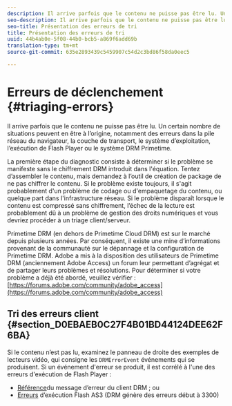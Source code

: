 ```yaml
---
description: Il arrive parfois que le contenu ne puisse pas être lu. Un certain nombre de situations peuvent en être à l’origine, notamment des erreurs dans la pile réseau du navigateur, la couche de transport, le système d’exploitation, l’exécution de Flash Player ou le système DRM Primetime.
seo-description: Il arrive parfois que le contenu ne puisse pas être lu. Un certain nombre de situations peuvent en être à l’origine, notamment des erreurs dans la pile réseau du navigateur, la couche de transport, le système d’exploitation, l’exécution de Flash Player ou le système DRM Primetime.
seo-title: Présentation des erreurs de tri
title: Présentation des erreurs de tri
uuid: 44b4ab0e-5f08-44b0-bcb5-a869f6add69b
translation-type: tm+mt
source-git-commit: 635e2893439c5459907c54d2c3bd86f58da0eec5

---
```



# Erreurs de déclenchement {#triaging-errors}

Il arrive parfois que le contenu ne puisse pas être lu. Un certain nombre de situations peuvent en être à l’origine, notamment des erreurs dans la pile réseau du navigateur, la couche de transport, le système d’exploitation, l’exécution de Flash Player ou le système DRM Primetime.

La première étape du diagnostic consiste à déterminer si le problème se manifeste sans le chiffrement DRM introduit dans l&#39;équation. Tentez d’assembler le contenu, mais demandez à l’outil de création de package de ne pas chiffrer le contenu. Si le problème existe toujours, il s&#39;agit probablement d&#39;un problème de codage ou d&#39;empaquetage du contenu, ou quelque part dans l&#39;infrastructure réseau. Si le problème disparaît lorsque le contenu est compressé sans chiffrement, l’échec de la lecture est probablement dû à un problème de gestion des droits numériques et vous devriez procéder à un triage client/serveur.

Primetime DRM (en dehors de Primetime Cloud DRM) est sur le marché depuis plusieurs années. Par conséquent, il existe une mine d’informations provenant de la communauté sur le dépannage et la configuration de Primetime DRM. Adobe a mis à la disposition des utilisateurs de Primetime DRM (anciennement Adobe Access) un forum leur permettant d’agrégat et de partager leurs problèmes et résolutions. Pour déterminer si votre problème a déjà été abordé, veuillez vérifier : [https://forums.adobe.com/community/adobe_access](https://forums.adobe.com/community/adobe_access)

## Tri des erreurs client {#section_D0EBAEB0C27F4B01BD44124DEE62F6BA}

Si le contenu n’est pas lu, examinez le panneau de droite des exemples de lecteurs vidéo, qui consigne les `DRMErrorEvent` événements qui se produisent. Si un événement d&#39;erreur se produit, il est corrélé à l&#39;une des erreurs d&#39;exécution de Flash Player :

* [Référence](https://help.adobe.com/en_US/primetime/drm/index.html#reference-DRM_Client_Error_Messages)du message d’erreur du client DRM ; ou
* [Erreurs](https://help.adobe.com/en_US/FlashPlatform/reference/actionscript/3/runtimeErrors.html) d’exécution Flash AS3 (DRM génère des erreurs début à 3300)

